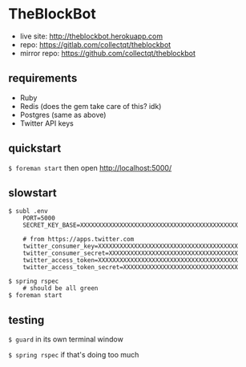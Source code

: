 # TheBlockBot

* live site: <http://theblockbot.herokuapp.com>
* repo: <https://gitlab.com/collectqt/theblockbot>
* mirror repo: <https://github.com/collectqt/theblockbot>

## requirements

 * Ruby
 * Redis (does the gem take care of this? idk)
 * Postgres (same as above)
 * Twitter API keys

## quickstart

`$ foreman start` then open <http://localhost:5000/>

## slowstart

```
$ subl .env
    PORT=5000
    SECRET_KEY_BASE=XXXXXXXXXXXXXXXXXXXXXXXXXXXXXXXXXXXXXXXXXXXX

    # from https://apps.twitter.com
    twitter_consumer_key=XXXXXXXXXXXXXXXXXXXXXXXXXXXXXXXXXXXXXXX
    twitter_consumer_secret=XXXXXXXXXXXXXXXXXXXXXXXXXXXXXXXXXXXX
    twitter_access_token=XXXXXXXXXXXXXXXXXXXXXXXXXXXXXXXXXXXXXXX
    twitter_access_token_secret=XXXXXXXXXXXXXXXXXXXXXXXXXXXXXXXX

$ spring rspec
    # should be all green
$ foreman start
```

## testing

`$ guard` in its own terminal window

`$ spring rspec` if that's doing too much
